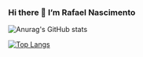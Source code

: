 ### Hi there 👋 I’m Rafael Nascimento 

![Anurag's GitHub stats](https://github-readme-stats.vercel.app/api?username=rafacore&count_private=true&show_icons=true&theme=tokyonight)

[![Top Langs](https://github-readme-stats.vercel.app/api/top-langs/?username=rafacore&layout=compact)](https://github.com/rafacore/github-readme-stats)




<!--
**rafacore/rafacore** is a ✨ _special_ ✨ repository because its `README.md` (this file) appears on your GitHub profile.

Here are some ideas to get you started:

- 🔭 I’m currently working on ...
- 🌱 I’m currently learning ...
- 👯 I’m looking to collaborate on ...
- 🤔 I’m looking for help with ...
- 💬 Ask me about ...
- 📫 How to reach me: ...
- 😄 Pronouns: ...
- ⚡ Fun fact: ...
-->
